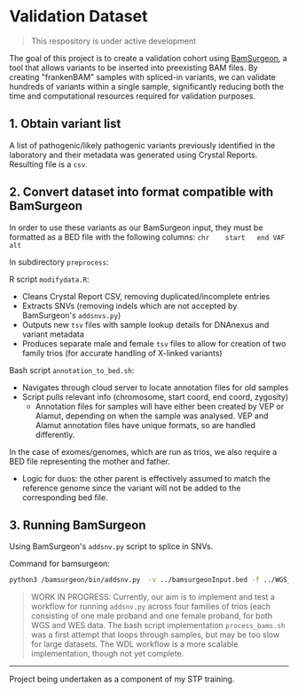 # Validation Dataset

> This respository is under active development

The goal of this project is to create a validation cohort using [BamSurgeon](https://github.com/adamewing/bamsurgeon), a tool that allows variants to be inserted into preexisting BAM files. By creating "frankenBAM" samples with spliced-in variants, we can validate hundreds of variants within a single sample, significantly reducing both the time and computational resources required for validation purposes. 

## 1. Obtain variant list

A list of pathogenic/likely pathogenic variants previously identified in the laboratory and their metadata was generated using Crystal Reports. Resulting file is a `csv`.

## 2. Convert dataset into format compatible with BamSurgeon

In order to use these variants as our BamSurgeon input, they must be formatted as a BED file with the following columns: 
`chr    start   end VAF alt`

In subdirectory `preprocess`:

R script `modifydata.R`:
- Cleans Crystal Report CSV, removing duplicated/incomplete entries
- Extracts SNVs (removing indels which are not accepted by BamSurgeon's `addsnvs.py`)
- Outputs new `tsv` files with sample lookup details for DNAnexus and variant metadata
- Produces separate male and female `tsv` files to allow for creation of two family trios (for accurate handling of X-linked variants)

Bash script `annotation_to_bed.sh`:
- Navigates through cloud server to locate annotation files for old samples
- Script pulls relevant info (chromosome, start coord, end coord, zygosity)
    - Annotation files for samples will have either been created by VEP or Alamut, depending on when the sample was analysed. VEP and Alamut annotation files have unique formats, so are handled differently. 

In the case of exomes/genomes, which are run as trios, we also require a BED file representing the mother and father. 
- Logic for duos: the other parent is effectively assumed to match the reference genome since the variant will not be added to the corresponding bed file. 

## 3. Running BamSurgeon

Using BamSurgeon's `addsnv.py` script to splice in SNVs.

Command for bamsurgeon:
```bash
python3 /bamsurgeon/bin/addsnv.py  -v ../bamsurgeonInput.bed -f ../WGS_EX2500218_22CFV7LT4.bam --aligner mem --picardjar /picard.jar -p 8 -o output.bam -r ../genome/GCA_000001405.15_GRCh38_no_alt_analysis_set_plus_hs38d1_maskedGRC_exclusions_v2_no_chr.fasta
```

> WORK IN PROGRESS: Currently, our aim is to implement and test a workflow for running `addsnv.py` across four families of trios (each consisting of one male proband and one female proband, for both WGS and WES data.
> The bash script implementation `process_bams.sh` was a first attempt that loops through samples, but may be too slow for large datasets. 
> The WDL workflow is a more scalable implementation, though not yet complete.

---

Project being undertaken as a component of my STP training. 
